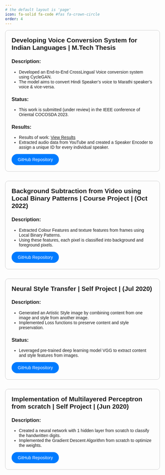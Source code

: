 ```yaml
---
# the default layout is 'page'
icon: fa-solid fa-code #fas fa-crown-circle
order: 4
---
```

<head>
    <meta charset="UTF-8">
    <meta name="viewport" content="width=device-width, initial-scale=1.0">
    <style>
        body {
            font-family: Arial, sans-serif;
        }
        .project {
            margin-bottom: 30px;
            padding: 20px;
            border: 1px solid #ccc;
            border-radius: 10px;
        }
        .button {
            display: inline-block;
            padding: 10px 20px;
            background-color: #007bff;
            color: white;
            border: none;
            border-radius: 20px;
            cursor: pointer;
            text-decoration: none;
            transition: background-color 0.3s;
        }
        .button:hover {
            background-color: #0056b3;
        }
        h2 {
            margin-top: 0;
        }
    </style>
    <title>My Projects</title>
</head>
<body>
    <div class="project">
        <h2>Developing Voice Conversion System for Indian Languages | M.Tech Thesis</h2>
        <h3>Description:</h3>
        <ul>
            <li>Developed an End-to-End CrossLingual Voice conversion system using CycleGAN.</li>
            <li>The model aims to convert Hindi Speaker’s voice to Marathi speaker’s voice & vice-versa.</li>
        </ul>
        <h3>Status:</h3>
        <ul>
            <li>This work is submitted (under review) in the IEEE conference of Oriental COCOSDA 2023.</li>
        </ul>
        <h3>Results:</h3>
        <ul>
            <li>Results of work: <a href="https://parthkhadse.github.io/CrossLingual-VC-HI2MA/" target="_blank">View Results</a></li>
            <li>Extracted audio data from YouTube and created a Speaker Encoder to assign a unique ID for every individual speaker.</li>
        </ul>
        <a class="button" href="https://github.com/Parthkhadse/CrossLingual-VC-HI2MA" target="_blank">GitHub Repository</a>
    </div>
    <div class="project">
        <h2>Background Subtraction from Video using Local Binary Patterns | Course Project | (Oct 2022)</h2>
        <h3>Description:</h3>
        <ul>
            <li>Extracted Colour Features and texture features from frames using Local Binary Patterns.</li>
            <li>Using these features, each pixel is classified into background and foreground pixels.</li>
        </ul>
        <a class="button" href="https://github.com/Parthkhadse/Background-Subtraction-from-videos-using-Extended-Scale-Local-Binary-Patterns" target="_blank">GitHub Repository</a>
    </div>
    <div class="project">
        <h2>Neural Style Transfer | Self Project | (Jul 2020)</h2>
        <h3>Description:</h3>
        <ul>
            <li>Generated an Artistic Style image by combining content from one image and style from another image.</li>
            <li>Implemented Loss functions to preserve content and style preservation.</li>
        </ul>
        <h3>Status:</h3>
        <ul>
            <li>Leveraged pre-trained deep learning model VGG to extract content and style features from images.</li>
        </ul>
        <a class="button" href="https://github.com/Parthkhadse/Neural-Style-Transfer" target="_blank">GitHub Repository</a>
    </div>
    <div class="project">
        <h2>Implementation of Multilayered Perceptron from scratch | Self Project | (Jun 2020)</h2>
        <h3>Description:</h3>
        <ul>
            <li>Created a neural network with 1 hidden layer from scratch to classify the handwritten digits.</li>
            <li>Implemented the Gradient Descent Algorithm from scratch to optimize the weights.</li>
        </ul>
        <a class="button" href="https://github.com/Parthkhadse/Neural_Networks" target="_blank">GitHub Repository</a>
    </div>
</body>
</html>
